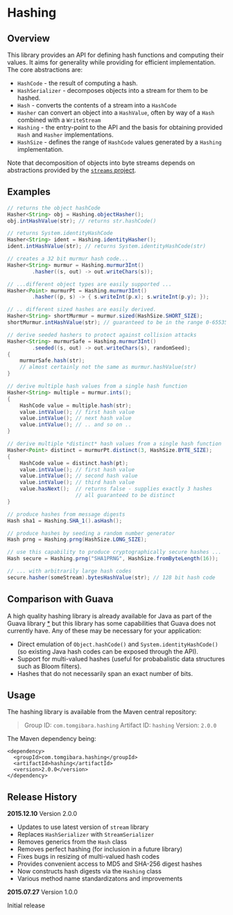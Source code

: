 Hashing
=======

Overview
--------

This library provides an API for defining hash functions and computing their
values. It aims for generality while providing for efficient implementation.
The core abstractions are:

 * `HashCode` - the result of computing a hash.
 * `HashSerializer` - decomposes objects into a stream for them to be
    hashed.
 * `Hash` - converts the contents of a stream into a `HashCode`
 * `Hasher` can convert an object into a `HashValue`,
    often by way of a `Hash` combined with a `WriteStream`
 * `Hashing` - the entry-point to the API and the basis for obtaining
    provided `Hash` and `Hasher` implementations.
 * `HashSize` - defines the range of `HashCode` values generated by a
   `Hashing` implementation.

Note that decomposition of objects into byte streams depends on abstractions
provided by the [`streams` project][0].

Examples
--------

```java
// returns the object hashCode
Hasher<String> obj = Hashing.objectHasher();
obj.intHashValue(str); // returns str.hashCode()

// returns System.identityHashCode
Hasher<String> ident = Hashing.identityHasher();
ident.intHashValue(str); // returns System.identityHashCode(str)

// creates a 32 bit murmur hash code...
Hasher<String> murmur = Hashing.murmur3Int()
		.hasher((s, out) -> out.writeChars(s));

// ...different object types are easily supported ...
Hasher<Point> murmurPt = Hashing.murmur3Int()
		.hasher((p, s) -> { s.writeInt(p.x); s.writeInt(p.y); });

// .. different sized hashes are easily derived.
Hasher<String> shortMurmur = murmur.sized(HashSize.SHORT_SIZE);
shortMurmur.intHashValue(str); // guaranteed to be in the range 0-65535

// derive seeded hashers to protect against collision attacks
Hasher<String> murmurSafe = Hashing.murmur3Int()
		.seeded((s, out) -> out.writeChars(s), randomSeed);
{
	murmurSafe.hash(str);
	// almost certainly not the same as murmur.hashValue(str)
}

// derive multiple hash values from a single hash function
Hasher<String> multiple = murmur.ints();
{
	HashCode value = multiple.hash(str);
	value.intValue(); // first hash value
	value.intValue(); // next hash value
	value.intValue(); // .. and so on ..
}

// derive multiple *distinct* hash values from a single hash function
Hasher<Point> distinct = murmurPt.distinct(3, HashSize.BYTE_SIZE);
{
	HashCode value = distinct.hash(pt);
	value.intValue(); // first hash value
	value.intValue(); // second hash value
	value.intValue(); // third hash value
	value.hasNext();  // returns false - supplies exactly 3 hashes
	                  // all guaranteed to be distinct
}

// produce hashes from message digests
Hash sha1 = Hashing.SHA_1().asHash();

// produce hashes by seeding a random number generator
Hash prng = Hashing.prng(HashSize.LONG_SIZE);

// use this capability to produce cryptographically secure hashes ...
Hash secure = Hashing.prng("SHA1PRNG", HashSize.fromByteLength(16));

// ... with arbitrarily large hash codes
secure.hasher(someStream).bytesHashValue(str); // 128 bit hash code
```

Comparison with Guava
---------------------

A high quality hashing library is already available for Java as part of the
Guava library [*][1] but this library has some capabilities that Guava does not
currently have. Any of these may be necessary for your application:

 * Direct emulation of `Object.hashCode()` and `System.identityHashCode()`
   (so existing Java hash codes can be exposed through the API).
 * Support for multi-valued hashes
   (useful for probabalistic data structures such as Bloom filters).
 * Hashes that do not necessarily span an exact number of bits.

Usage
-----

The hashing library is available from the Maven central repository:

> Group ID:    `com.tomgibara.hashing`
> Artifact ID: `hashing`
> Version:     `2.0.0`

The Maven dependency being:

    <dependency>
      <groupId>com.tomgibara.hashing</groupId>
      <artifactId>hashing</artifactId>
      <version>2.0.0</version>
    </dependency>

Release History
---------------

**2015.12.10** Version 2.0.0

 * Updates to use latest version of `stream` library
 * Replaces `HashSerializer` with `StreamSerializer`
 * Removes generics from the `Hash` class
 * Removes perfect hashing (for inclusion in a future library) 
 * Fixes bugs in resizing of multi-valued hash codes
 * Provides convenient access to MD5 and SHA-256 digest hashes
 * Now constructs hash digests via the `Hashing` class 
 * Various method name standardizatons and improvements

**2015.07.27** Version 1.0.0

Initial release

[0]: https://github.com/tomgibara/streams
[1]: https://github.com/google/guava
